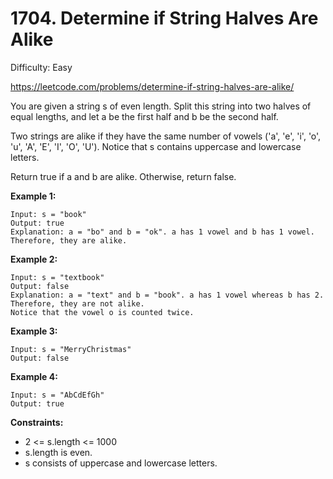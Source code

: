 # 1704. Determine if String Halves Are Alike

Difficulty: Easy

https://leetcode.com/problems/determine-if-string-halves-are-alike/

You are given a string s of even length. Split this string into two halves of equal lengths, and let a be the first half and b be the second half.

Two strings are alike if they have the same number of vowels ('a', 'e', 'i', 'o', 'u', 'A', 'E', 'I', 'O', 'U'). Notice that s contains uppercase and lowercase letters.

Return true if a and b are alike. Otherwise, return false.

**Example 1:**
```
Input: s = "book"
Output: true
Explanation: a = "bo" and b = "ok". a has 1 vowel and b has 1 vowel. Therefore, they are alike.
```

**Example 2:**
```
Input: s = "textbook"
Output: false
Explanation: a = "text" and b = "book". a has 1 vowel whereas b has 2. Therefore, they are not alike.
Notice that the vowel o is counted twice.
```

**Example 3:**
```
Input: s = "MerryChristmas"
Output: false
```

**Example 4:**
```
Input: s = "AbCdEfGh"
Output: true
```

**Constraints:**

* 2 <= s.length <= 1000
* s.length is even.
* s consists of uppercase and lowercase letters.
